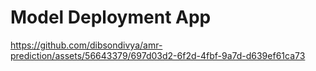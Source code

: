 # Model Deployment App

https://github.com/dibsondivya/amr-prediction/assets/56643379/697d03d2-6f2d-4fbf-9a7d-d639ef61ca73
